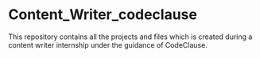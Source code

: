 # Content_Writer_codeclause
This repository contains all the projects and files which is created during a content writer internship under the guidance of CodeClause.
